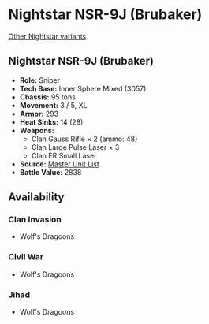 # Nightstar NSR-9J (Brubaker)

[Other Nightstar variants](../nightstar.md)

## Nightstar NSR-9J (Brubaker)
- **Role:** Sniper
- **Tech Base:** Inner Sphere Mixed (3057)
- **Chassis:** 95 tons
- **Movement:** 3 / 5, XL
- **Armor:** 293
- **Heat Sinks:** 14 (28)
- **Weapons:**
  - Clan Gauss Rifle × 2 (ammo: 48)
  - Clan Large Pulse Laser × 3
  - Clan ER Small Laser
- **Source:** [Master Unit List](http://masterunitlist.info/Unit/Details/4723/nightstar-nsr-9j-brubaker)
- **Battle Value:** 2838

## Availability

### Clan Invasion
- Wolf's Dragoons

### Civil War
- Wolf's Dragoons

### Jihad
- Wolf's Dragoons


